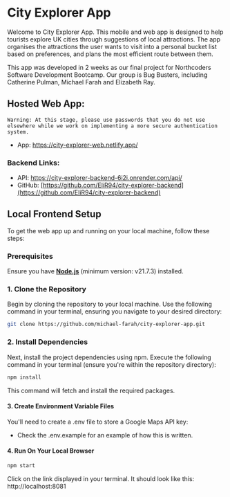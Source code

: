 # **City Explorer App**

Welcome to City Explorer App. This mobile and web app is designed to help tourists explore UK cities through suggestions of local attractions. The app organises the attractions the user wants to visit into a personal bucket list based on preferences, and plans the most efficient route between them.

This app was developed in 2 weeks as our final project for Northcoders Software Development Bootcamp. Our group is Bug Busters, including Catherine Pulman, Michael Farah and Elizabeth Ray.

## Hosted Web App:
    Warning: At this stage, please use passwords that you do not use elsewhere while we work on implementing a more secure authentication system.

- App: https://city-explorer-web.netlify.app/

### Backend Links:
- API: https://city-explorer-backend-6i2i.onrender.com/api/
- GitHub: [https://github.com/EliR94/city-explorer-backend](https://github.com/EliR94/city-explorer-backend)

## Local Frontend Setup

To get the web app up and running on your local machine, follow these steps:

### **Prerequisites**

Ensure you have **[Node.js](https://nodejs.org/)** (minimum version: v21.7.3) installed.


### 1. Clone the Repository

Begin by cloning the repository to your local machine. Use the following command in your terminal, ensuring you navigate to your desired directory:

```bash
git clone https://github.com/michael-farah/city-explorer-app.git
```

### 2. Install Dependencies

Next, install the project dependencies using npm. Execute the following command in your terminal (ensure you're within the repository directory):

```bash
npm install
```

This command will fetch and install the required packages.

#### 3. Create Environment Variable Files

You'll need to create a .env file to store a Google Maps API key:

- Check the .env.example for an example of how this is written.

#### 4. Run On Your Local Browser

```bash
npm start
```
Click on the link displayed in your terminal.
    It should look like this: http://localhost:8081